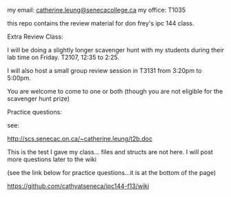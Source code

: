 my email: catherine.leung@senecacollege.ca
my office: T1035

this repo contains the review material for don frey's ipc 144 class.

Extra Review Class:

I will be doing a slightly longer scavenger hunt with my students during their lab time on Friday.
T2107, 12:35 to 2:25.

I will also host a small group review session in T3131 from 3:20pm to 5:00pm.

You are welcome to come to one or both (though you are not eligible for the scavenger hunt prize)

Practice questions:

see:  

http://scs.senecac.on.ca/~catherine.leung/t2b.doc

This is the test I gave my class... files and structs are not here.  I will post more questions later to the wiki 

(see the link below for practice questions...it is at the bottom of the page)

https://github.com/cathyatseneca/ipc144-f13/wiki
